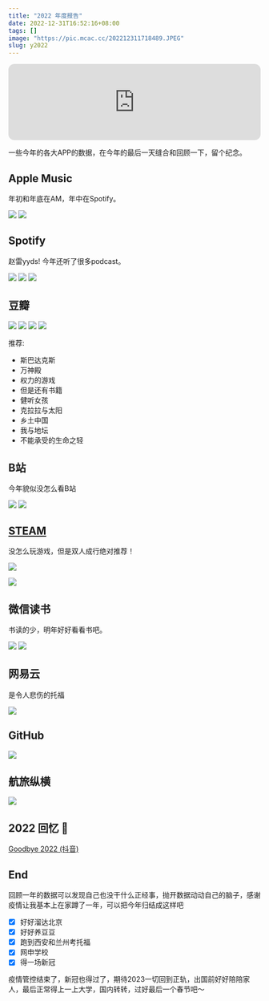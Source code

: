 ```yaml
---
title: "2022 年度报告"
date: 2022-12-31T16:52:16+08:00
tags: []
image: "https://pic.mcac.cc/202212311718489.JPEG"
slug: y2022
---
```


<iframe style="border-radius:12px" src="https://open.spotify.com/embed/track/6uX9sbf45j372gZzZjiWm9?utm_source=generator&theme=0" width="100%" height="152" frameBorder="0" allowfullscreen="" allow="autoplay; clipboard-write; encrypted-media; fullscreen; picture-in-picture" loading="lazy"></iframe>

一些今年的各大APP的数据，在今年的最后一天缝合和回顾一下，留个纪念。

## Apple Music

年初和年底在AM，年中在Spotify。

![](https://pic.mcac.cc/202212311718489.JPEG)
![](https://pic.mcac.cc/202212311718490.JPEG)

## Spotify

赵雷yyds! 今年还听了很多podcast。

![](https://pic.mcac.cc/202212311725728.JPEG)
![](https://pic.mcac.cc/202212311725727.JPEG)
![](https://pic.mcac.cc/202212311725726.JPG)

## 豆瓣

![](https://pic.mcac.cc/202212311734187.jpg)
![](https://pic.mcac.cc/202212311734188.JPG)
![](https://pic.mcac.cc/202212311734189.JPG)
![](https://pic.mcac.cc/202212311804751.JPEG)

推荐:

- 斯巴达克斯
- 万神殿
- 权力的游戏
- 但是还有书籍
- 健听女孩
- 克拉拉与太阳
- 乡土中国
- 我与地坛
- 不能承受的生命之轻

## B站

今年貌似没怎么看B站

![](https://pic.mcac.cc/202212311758957.JPEG)
![](https://pic.mcac.cc/202212311758956.jpg)

## [STEAM](https://s.team/y22/chfvccnr?l=schinese)

没怎么玩游戏，但是双人成行绝对推荐！

![](https://pic.mcac.cc/202212311652817.png)

![](https://pic.mcac.cc/202212311657781.png)

## 微信读书

书读的少，明年好好看看书吧。

![](https://pic.mcac.cc/202212311808519.JPEG)
![](https://pic.mcac.cc/202212311808518.JPEG)

## 网易云

是令人悲伤的托福

![](https://pic.mcac.cc/202212311804539.jpg)

## GitHub

![](https://pic.mcac.cc/202212311822178.png)

## 航旅纵横

![](https://pic.mcac.cc/202301011716285.jpg)

## 2022 回忆 🧩

[Goodbye 2022 (抖音)](https://www.douyin.com/video/7183322891478453542)

## End

回顾一年的数据可以发现自己也没干什么正经事，抛开数据动动自己的脑子，感谢疫情让我基本上在家蹲了一年，可以把今年归结成这样吧

- [x] 好好溜达北京
- [x] 好好养豆豆
- [x] 跑到西安和兰州考托福
- [x] 网申学校
- [x] 得一场新冠

疫情管控结束了，新冠也得过了，期待2023一切回到正轨，出国前好好陪陪家人，最后正常得上一上大学，国内转转，过好最后一个春节吧～